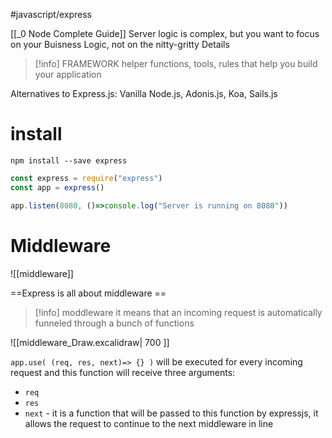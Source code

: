 #javascript/express

[[_0 Node Complete Guide]]
Server logic is complex, but you want to focus on your Buisness Logic, not on the nitty-gritty Details

>[!info] FRAMEWORK
>helper functions, tools, rules that help you build your application

Alternatives to Express.js: Vanilla Node.js, Adonis.js, Koa, Sails.js

# install
`npm install --save express` 

```js
const express = require("express")
const app = express()

app.listen(8080, ()=>console.log("Server is running on 8080"))
```


# Middleware

![[middleware]]

==Express is all about middleware ==

>[!info] moddleware
>it means that an incoming request is automatically funneled through a bunch of functions

![[middleware_Draw.excalidraw| 700 ]]


`app.use( (req, res, next)=> {} )` will be executed for every incoming request and this function will receive three arguments:
- `req`
- `res`
- `next` - it is a function that will be passed to this function by expressjs, it allows the request to continue to the next middleware in line











